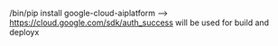 <your-env>/bin/pip install google-cloud-aiplatform -->
https://cloud.google.com/sdk/auth_success will be used for build and deployx
<!-- set project gcloud datahttps://cloud.google.com/compute/docs/gcloud-compute
Created a default .boto configuration file at [/Users/Mimi/.boto]. See this file and
[https://cloud.google.com/storage/docs/gsutil/commands/config] for more
information about configuring Google Cloud Storage.
Your Google Cloud SDK is configured and ready to use!

* Commands that require authentication will use mia.dixon143@gmail.com by default
* Commands will reference project `visual-captions` by default
Run `gcloud help config` to learn how to change individual settings

Your project default Compute Engine zone has been set to [us-central1-b].
You can change it by running [gcloud config set compute/zone NAME].